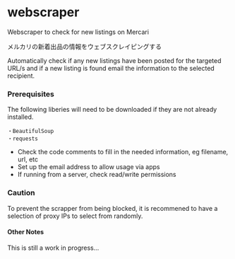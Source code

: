 # webscraper
Webscraper to check for new listings on Mercari

メルカリの新着出品の情報をウェブスクレイピングする

Automatically check if any new listings have been posted for the targeted URL/s and if a new listing is found email the information to the selected recipient.

### Prerequisites
The following liberies will need to be downloaded if they are not already installed.
```
・BeautifulSoup
・requests
```

- Check the code comments to fill in the needed information, eg filename, url, etc
- Set up the email address to allow usage via apps
- If running from a server, check read/write permissions

### Caution
To prevent the scrapper from being blocked, it is recommened to have a selection of proxy IPs to select from randomly.

#### Other Notes
This is still a work in progress... 
